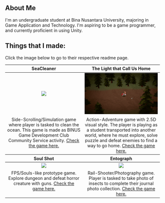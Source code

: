 ## About Me
I'm an undergraduate student at Bina Nusantara University, majoring in Game Application and Technology. I'm aspiring to be a game programmer, and currently proficient in using Unity.

## Things that I made:
Click the image below to go to their respective readme page.
<table style="text-align: center;">
  <thead>
    <tr>
      <th width="50%"><a>SeaCleaner</a></th>
      <th width="50%"><a>The Light that Call Us Home</a></th>
    </tr>
  </thead>
  <tbody>
    <tr>
      <td>
        <a href = "https://github.com/triscakepuff/SeaCleaner"><img width="100%" src="https://github.com/christophermrcl/christophermrcl/blob/main/img/seacleaner.gif"></a>
      </td>
      <td>
        <a href = "https://github.com/christophermrcl/The-Light-that-Calls-Us-Home"><img width="100%" src="https://github.com/christophermrcl/christophermrcl/blob/main/img/swordofvilde.gif"></a>
      </td>
    </tr>
    <tr>
      <td valign="text-top">Side-Scrolling/Simulation game where player is tasked to clean the ocean. This game is made as BINUS Game Development Club Community Service activity. <a href="https://github.com/triscakepuff/SeaCleaner"> Check the game here.</a></td>
      <td valign="text-top">Action-Adventure game with 2.5D visual style. The player is playing as a student transported into another world, where he must explore, solve puzzle and defeat enemies to find a way to go home. <a href="https://github.com/christophermrcl/The-Light-that-Calls-Us-Home"> Check the game here.</a></td>
    </tr>
  </tbody>
  <thead>
    <tr>
      <th width="50%"><a>Soul Shot</a></th>
      <th width="50%"><a>Entograph</a></th>
    </tr>
  </thead>
  <tbody>
    <tr>
      <td>
        <a href = "https://github.com/christophermrcl/soul-shot"><img width="100%" src="https://github.com/christophermrcl/christophermrcl/blob/main/img/soulshot.gif"></a>
      </td>
      <td>
        <a href = "https://github.com/christophermrcl/entograph"><img width="100%" src="https://github.com/christophermrcl/christophermrcl/blob/main/img/entograph.gif"></a>
      </td>
    </tr>
    <tr>
      <td valign="text-top">FPS/Souls-like prototype game. Explore dungeon and defeat horror creature with guns. <a href="https://github.com/christophermrcl/soul-shot">Check the game here.</a></td></td>
      <td valign="text-top">Rail-Shooter/Photography game. Player is tasked to take photo of insects to complete their journal photo collection. <a href="https://github.com/christophermrcl/Entograph">Check the game here.</a></td>
    </tr>
  </tbody>
</table>
